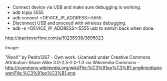 



- Connect device via USB and make sure debugging is working.
- adb tcpip 5555
- adb connect <DEVICE_IP_ADDRESS>:5555
- Disconnect USB and proceed with wireless debugging.
- adb -s <DEVICE_IP_ADDRESS>:5555 usb to switch back when done.

http://stackoverflow.com/a/10236938/3895023



Image:

"Ñooñ" by Pedro1267 - Own work. Licensed under Creative Commons Attribution-Share Alike 3.0-2.5-2.0-1.0 via Wikimedia Commons - http://commons.wikimedia.org/wiki/File:%C3%91oo%C3%B1.png#mediaviewer/File:%C3%91oo%C3%B1.png